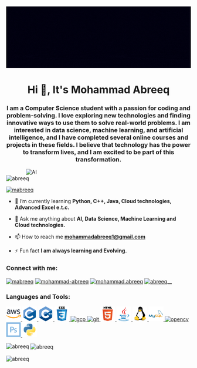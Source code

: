 ![logo](https://github.com/Abreeq/Abreeq/blob/main/welcome%20to%20My.gif)
<h1 align="center">Hi 👋, It's Mohammad Abreeq</h1>
<h3 align="center">I am a Computer Science student with a passion for coding and problem-solving. I love exploring new technologies and finding innovative ways to use them to solve real-world problems. I am interested in data science, machine learning, and artificial intelligence, and I have completed several online courses and projects in these fields. I believe that technology has the power to transform lives, and I am excited to be part of this transformation.</h3>
<img align="right" alt="AI" width="450" src="https://i.pinimg.com/originals/55/f7/1f/55f71f9eda83c8695aa139fd32569b10.gif">
<p align="left"> <img src="https://komarev.com/ghpvc/?username=abreeq&label=Profile%20views&color=0e75b6&style=flat" alt="abreeq" /> </p>

<p align="left"> <a href="https://twitter.com/mabreeq" target="blank"><img src="https://img.shields.io/twitter/follow/mabreeq?logo=twitter&style=for-the-badge" alt="mabreeq" /></a> </p>

- 🌱 I’m currently learning **Python, C++, Java, Cloud technologies, Advanced Excel e.t.c.**

- 💬 Ask me anything about **AI, Data Science, Machine Learning and Cloud technologies.**

- 📫 How to reach me **mohammadabreeq1@gmail.com**

- ⚡ Fun fact **I am always learning and Evolving.**

<h3 align="left">Connect with me:</h3>
<p align="left">
<a href="https://twitter.com/mabreeq" target="blank"><img align="center" src="https://raw.githubusercontent.com/rahuldkjain/github-profile-readme-generator/master/src/images/icons/Social/twitter.svg" alt="mabreeq" height="30" width="40" /></a>
<a href="https://linkedin.com/in/mohammad-abreeq" target="blank"><img align="center" src="https://raw.githubusercontent.com/rahuldkjain/github-profile-readme-generator/master/src/images/icons/Social/linked-in-alt.svg" alt="mohammad-abreeq" height="30" width="40" /></a>
<a href="https://fb.com/mohammad.abreeq" target="blank"><img align="center" src="https://raw.githubusercontent.com/rahuldkjain/github-profile-readme-generator/master/src/images/icons/Social/facebook.svg" alt="mohammad.abreeq" height="30" width="40" /></a>
<a href="https://instagram.com/abreeq__" target="blank"><img align="center" src="https://raw.githubusercontent.com/rahuldkjain/github-profile-readme-generator/master/src/images/icons/Social/instagram.svg" alt="abreeq__" height="30" width="40" /></a>
</p>

<h3 align="left">Languages and Tools:</h3>
<p align="left"> <a href="https://aws.amazon.com" target="_blank" rel="noreferrer"> <img src="https://raw.githubusercontent.com/devicons/devicon/master/icons/amazonwebservices/amazonwebservices-original-wordmark.svg" alt="aws" width="40" height="40"/> </a> <a href="https://www.cprogramming.com/" target="_blank" rel="noreferrer"> <img src="https://raw.githubusercontent.com/devicons/devicon/master/icons/c/c-original.svg" alt="c" width="40" height="40"/> </a> <a href="https://www.w3schools.com/cpp/" target="_blank" rel="noreferrer"> <img src="https://raw.githubusercontent.com/devicons/devicon/master/icons/cplusplus/cplusplus-original.svg" alt="cplusplus" width="40" height="40"/> </a> <a href="https://www.w3schools.com/css/" target="_blank" rel="noreferrer"> <img src="https://raw.githubusercontent.com/devicons/devicon/master/icons/css3/css3-original-wordmark.svg" alt="css3" width="40" height="40"/> </a> <a href="https://cloud.google.com" target="_blank" rel="noreferrer"> <img src="https://www.vectorlogo.zone/logos/google_cloud/google_cloud-icon.svg" alt="gcp" width="40" height="40"/> </a> <a href="https://git-scm.com/" target="_blank" rel="noreferrer"> <img src="https://www.vectorlogo.zone/logos/git-scm/git-scm-icon.svg" alt="git" width="40" height="40"/> </a> <a href="https://www.w3.org/html/" target="_blank" rel="noreferrer"> <img src="https://raw.githubusercontent.com/devicons/devicon/master/icons/html5/html5-original-wordmark.svg" alt="html5" width="40" height="40"/> </a> <a href="https://www.java.com" target="_blank" rel="noreferrer"> <img src="https://raw.githubusercontent.com/devicons/devicon/master/icons/java/java-original.svg" alt="java" width="40" height="40"/> </a> <a href="https://www.linux.org/" target="_blank" rel="noreferrer"> <img src="https://raw.githubusercontent.com/devicons/devicon/master/icons/linux/linux-original.svg" alt="linux" width="40" height="40"/> </a> <a href="https://www.mysql.com/" target="_blank" rel="noreferrer"> <img src="https://raw.githubusercontent.com/devicons/devicon/master/icons/mysql/mysql-original-wordmark.svg" alt="mysql" width="40" height="40"/> </a> <a href="https://opencv.org/" target="_blank" rel="noreferrer"> <img src="https://www.vectorlogo.zone/logos/opencv/opencv-icon.svg" alt="opencv" width="40" height="40"/> </a> <a href="https://www.photoshop.com/en" target="_blank" rel="noreferrer"> <img src="https://raw.githubusercontent.com/devicons/devicon/master/icons/photoshop/photoshop-line.svg" alt="photoshop" width="40" height="40"/> </a> <a href="https://www.python.org" target="_blank" rel="noreferrer"> <img src="https://raw.githubusercontent.com/devicons/devicon/master/icons/python/python-original.svg" alt="python" width="40" height="40"/> </a> </p>

<p><img align="left" src="https://github-readme-stats.vercel.app/api/top-langs?username=abreeq&show_icons=true&locale=en&layout=compact" alt="abreeq" /></p>

<p>&nbsp;<img align="center" src="https://github-readme-stats.vercel.app/api?username=abreeq&show_icons=true&locale=en" alt="abreeq" /></p>

<p><img align="center" src="https://github-readme-streak-stats.herokuapp.com/?user=abreeq&" alt="abreeq" /></p>
